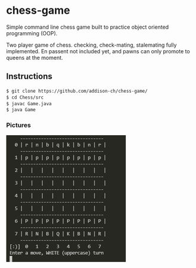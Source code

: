 # chess-game
Simple command line chess game built to practice object oriented programming (OOP).

Two player game of chess. checking, check-mating, stalemating fully implemented. En passent not included yet, and pawns can only promote to queens at the moment. 

## Instructions
```sh
$ git clone https://github.com/addison-ch/chess-game/
$ cd Chess/src
$ javac Game.java
$ java Game
```

### Pictures
![Screenshot](screenshots/start.png)

